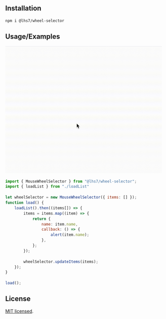 ## Installation

```bash
npm i @lhs7/wheel-selector
```

## Usage/Examples

<img src="https://github.com/LeeHanSeong7-npm/WheelSelector/blob/main/example.gif?raw=true" height="400">

```jsx
import { MouseWheelSelector } from "@lhs7/wheel-selector";
import { loadList } from "./loadList"

let wheelSelector = new MouseWheelSelector({ items: [] });
function load() {
	loadList().then((items[]) => {
		items = items.map((item) => {
			return {
				name: item.name,
				callback: () => {
					alert(item.name);
				},
			};
		});

		wheelSelector.updateItems(items);
	});
}

load();
```

## License

[MIT licensed](./LICENSE).
